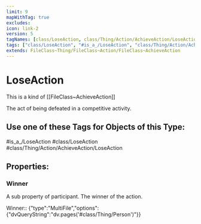 ```yaml
---
limit: 9
mapWithTag: true
excludes:
icon: link-2
version: 5
tagNames: [class/LoseAction, class/Thing/Action/AchieveAction/LoseAction, is_a_/LoseAction, schema-org/LoseAction]
tags: ["class/LoseAction", "#is_a_/LoseAction", "class/Thing/Action/AchieveAction/LoseAction"]
extends: FileClass~Thing/FileClass~Action/FileClass~AchieveAction
---
```


# LoseAction
This is a kind of [[FileClass~AchieveAction]]

The act of being defeated in a competitive activity.


## Use one of these Tags for Objects of this Type:

#is_a_/LoseAction
#class/LoseAction
#class/Thing/Action/AchieveAction/LoseAction

## Properties:

### Winner
A sub property of participant. The winner of the action.

Winner:: {"type":"MultiFile","options":{"dvQueryString":"dv.pages('#class/Thing/Person')"}}


